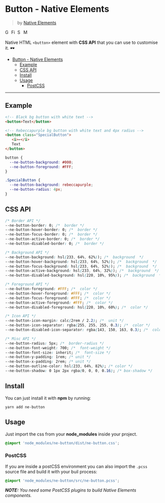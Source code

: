 # Button - Native Elements
> by [Native Elements](https://github.com/equinusocio/native-elements)

<img width="16px" alt="Google Chrome" src="https://goo.gl/U987PH">
<img width="16px" alt="Firefox" src="https://goo.gl/vNRYsH">
<img width="16px" alt="Safari" src="https://goo.gl/S1vPDZ">
<img width="16px" alt="Microsoft Edge" src="https://goo.gl/Xi8Dsz" title="💩">

Native HTML `<button>` element with **CSS API** that you can use to customise it. 🕶

<!-- TOC -->

- [Button - Native Elements](#button---native-elements)
  - [Example](#example)
  - [CSS API](#css-api)
  - [Install](#install)
  - [Usage](#usage)
    - [PostCSS](#postcss)

<!-- /TOC -->

---

## Example
```html
<!-- Black bg button with white text -->
<button>Text</button>

<!-- Rebeccapurple bg button with white text and 4px radius -->
<button class="SpecialButton">
   <i>←</i>
   Text
</button>
```

```css
button {
  --ne-button-background: #000;
  --ne-button-foreground: #FFF;
}

.SpecialButton {
  --ne-button-background: rebeccapurple;
  --ne-button-radius: 4px;
}
```

## CSS API

```css
/* Border API */
--ne-button-border: 0; /*  border */
--ne-button-hover-border: 0; /*  border */
--ne-button-focus-border: 0; /*  border */
--ne-button-active-border: 0; /*  border */
--ne-button-disabled-border: 0; /*  border */

/* Background API */
--ne-button-background: hsl(233, 64%, 62%)); /*  background  */
--ne-button-hover-background: hsl(233, 64%, 52%)); /*  background  */
--ne-button-focus-background: hsl(233, 64%, 52%)); /*  background  */
--ne-button-active-background: hsl(233, 64%, 32%)); /*  background  */
--ne-button-disabled-background: hsl(220, 10%, 95%)); /*  background  */

/* Foreground API */
--ne-button-foreground: #FFF; /*  color */
--ne-button-hover-foreground: #FFF; /*  color */
--ne-button-focus-foreground: #FFF; /*  color */
--ne-button-active-foreground: #FFF; /*  color */
--ne-button-disabled-foreground: hsl(220, 10%, 60%); /*  color */

/* Icon API */
--ne-button-icon-margin: calc(2rem / 2.2); /*  unit */
--ne-button-icon-separator: rgba(255, 255, 255, 0.3); /*  color */
--ne-button-disabled-icon-separator: rgba(143, 150, 163, 0.3); /*  color */

/* Misc API */
--ne-button-radius: 5px; /*  border-radius */
--ne-button-font-weight: 700; /*  font-weight */
--ne-button-font-size: inherit; /*  font-size */
--ne-button-y-padding: 1rem; /* unit */
--ne-button-x-padding: 2rem; /* unit */
--ne-button-outline-color: hsl(233, 64%, 82%); /* color */
--ne-button-shadow: 0 1px 2px rgba(0, 0, 0, 0.16); /* box-shadow */

```


## Install

You can just install it with **npm** by running:
```
yarn add ne-button
```

## Usage
Just import the css from your **node_modules** inside your project.
```css
@import 'node_modules/ne-button/dist/ne-button.css';
```

### PostCSS
If you are inside a postCSS environment you can also import the `.pcss` source file and build it with your buil process:
```css
@import 'node_modules/ne-button/src/ne-button.pcss';
```

_**NOTE:** You need some PostCSS plugins to build Native Elements components._